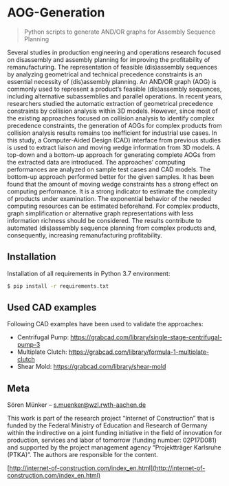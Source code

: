 # AOG-Generation
> Python scripts to generate AND/OR graphs for Assembly Sequence Planning

Several studies in production engineering and operations research focused on disassembly and assembly planning for improving the profitability of remanufacturing. The representation of feasible (dis)assembly sequences by analyzing geometrical and technical precedence constraints is an essential necessity of (dis)assembly planning. An AND/OR graph (AOG) is commonly used to represent a product’s feasible (dis)assembly sequences, including alternative subassemblies and parallel operations. In recent years, researchers studied the automatic extraction of geometrical precedence constraints by collision analysis within 3D models. However, since most of the existing approaches focused on collision analysis to identify complex precedence constraints, the generation of AOGs for complex products from collision analysis results remains too inefficient for industrial use cases. In this study, a Computer-Aided Design (CAD) interface from previous studies is used to extract liaison and moving wedge information from 3D models. A top-down and a bottom-up approach for generating complete AOGs from the extracted data are introduced. The approaches’ computing performances are analyzed on sample test cases and CAD models. The bottom-up approach performed better for the given samples. It has been found that the amount of moving wedge constraints has a strong effect on computing performance. It is a strong indicator to estimate the complexity of products under examination. The exponential behavior of the needed computing resources can be estimated beforehand. For complex products, graph simplification or alternative graph representations with less information richness should be considered. The results contribute to automated (dis)assembly sequence planning from complex products and, consequently, increasing remanufacturing profitability.

## Installation

Installation of all requirements in Python 3.7 environment:

```sh
$ pip install -r requirements.txt
```

## Used CAD examples

Following CAD examples have been used to validate the approaches:

- Centrifugal Pump: https://grabcad.com/library/single-stage-centrifugal-pump-3
- Multiplate Clutch: https://grabcad.com/library/formula-1-multiplate-clutch
- Shear Mold: https://grabcad.com/library/shear-mold


## Meta

Sören Münker – s.muenker@wzl.rwth-aachen.de

This work is part of the research project “Internet of Construction” that is funded by the Federal Ministry of Education and Research of Germany within the indirective on a joint funding initiative in the field of innovation for production, services and labor of tomorrow (funding number: 02P17D081) and supported by the project management agency “Projektträger Karlsruhe (PTKA)”. The authors are responsible for the content. 

[http://internet-of-construction.com/index_en.html](http://internet-of-construction.com/index_en.html)
